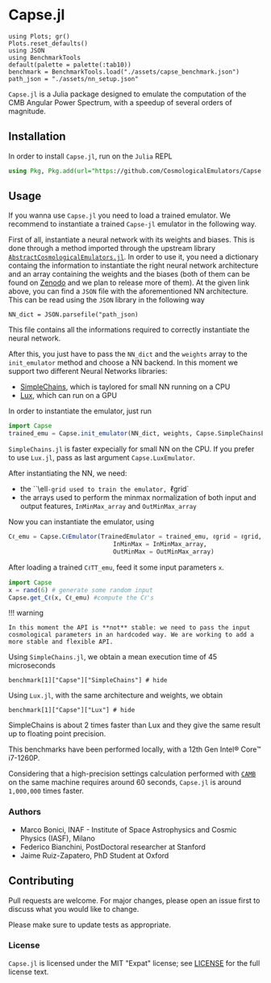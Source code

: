 # Capse.jl

```@setup tutorial
using Plots; gr()
Plots.reset_defaults()
using JSON
using BenchmarkTools
default(palette = palette(:tab10))
benchmark = BenchmarkTools.load("./assets/capse_benchmark.json")
path_json = "./assets/nn_setup.json"
```

`Capse.jl` is a Julia package designed to emulate the computation of the CMB Angular Power Spectrum, with a speedup of several orders of magnitude.

## Installation

In order to install  `Capse.jl`, run on the `Julia` REPL

```julia
using Pkg, Pkg.add(url="https://github.com/CosmologicalEmulators/Capse.jl")
```

## Usage

If you wanna use `Capse.jl` you need to load a trained emulator.
We recommend to instantiate a trained `Capse-jl` emulator in the following way.

First of all, instantiate a neural network with its weights and biases. This is done through a method imported through the upstream library [`AbstractCosmologicalEmulators.jl`](https://github.com/CosmologicalEmulators/AbstractCosmologicalEmulators.jl). In order to use it, you need a dictionary containg the information to instantiate the right neural network architecture and an array containing the weights and the biases (both of them can be found on [Zenodo](https://zenodo.org/record/8187935) and we plan to release more of them).
At the given link above, you can find a `JSON` file with the aforementioned NN architecture. This can be read using the `JSON` library in the following way

```@example tutorial
NN_dict = JSON.parsefile("path_json)
```

This file contains all the informations required to correctly instantiate the neural network.

After this, you just have to pass the `NN_dict` and the `weights` array to the `init_emulator` method and choose a NN backend. In this moment we support two different Neural Networks libraries:

- [SimpleChains](https://github.com/PumasAI/SimpleChains.jl), which is taylored for small NN running on a CPU
- [Lux](https://github.com/LuxDL/Lux.jl), which can run on a GPU

In order to instantiate the emulator, just run

```julia
import Capse
trained_emu = Capse.init_emulator(NN_dict, weights, Capse.SimpleChainsEmulator)
```
`SimpleChains.jl` is faster expecially for small NN on the CPU. If you prefer to use `Lux.jl`, pass as last argument `Capse.LuxEmulator`.

After instantiating the NN, we need:

- the ``\ell`-grid used to train the emulator, `ℓgrid`
- the arrays used to perform the minmax normalization of both input and output features, `InMinMax_array` and `OutMinMax_array`

Now you can instantiate the emulator, using

```julia
Cℓ_emu = Capse.CℓEmulator(TrainedEmulator = trained_emu, ℓgrid = ℓgrid,
                             InMinMax = InMinMax_array,
                             OutMinMax = OutMinMax_array)
```

After loading a trained `CℓTT_emu`, feed it some input parameters `x`.

```julia
import Capse
x = rand(6) # generate some random input
Capse.get_Cℓ(x, Cℓ_emu) #compute the Cℓ's
```

!!! warning

    In this moment the API is **not** stable: we need to pass the input cosmological parameters in an hardcoded way. We are working to add a more stable and flexible API.

Using `SimpleChains.jl`, we obtain a mean execution time of 45 microseconds

```@example tutorial
benchmark[1]["Capse"]["SimpleChains"] # hide
```

Using `Lux.jl`, with the same architecture and weights, we obtain

```@example tutorial
benchmark[1]["Capse"]["Lux"] # hide
```

SimpleChains is about 2 times faster than Lux and they give the same result up to floating point precision.

This benchmarks have been performed locally, with a 12th Gen Intel® Core™ i7-1260P.

Considering that a high-precision settings calculation performed with [`CAMB`](https://github.com/cmbant/CAMB) on the same machine requires around 60 seconds, `Capse.jl` is around ``1,000,000`` times faster.

### Authors

- Marco Bonici, INAF - Institute of Space Astrophysics and Cosmic Physics (IASF), Milano
- Federico Bianchini, PostDoctoral researcher at Stanford
- Jaime Ruiz-Zapatero, PhD Student at Oxford

## Contributing

Pull requests are welcome. For major changes, please open an issue first to discuss what you would like to change.

Please make sure to update tests as appropriate.

### License

`Capse.jl` is licensed under the MIT "Expat" license; see
[LICENSE](https://github.com/CosmologicalEmulators/Effort.jl/blob/main/LICENSE) for
the full license text.

